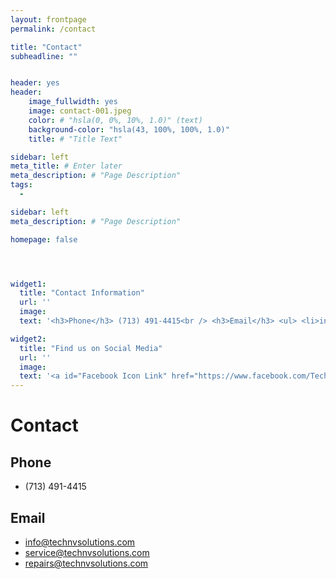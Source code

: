 ```yaml
---
layout: frontpage
permalink: /contact

title: "Contact"
subheadline: ""


header: yes
header:
    image_fullwidth: yes
    image: contact-001.jpeg
    color: # "hsla(0, 0%, 10%, 1.0)" (text)
    background-color: "hsla(43, 100%, 100%, 1.0)"
    title: # "Title Text"

sidebar: left
meta_title: # Enter later
meta_description: # "Page Description"
tags:
  - 

sidebar: left
meta_description: # "Page Description"

homepage: false




widget1:
  title: "Contact Information"
  url: ''
  image: 
  text: '<h3>Phone</h3> (713) 491-4415<br /> <h3>Email</h3> <ul> <li>info@technvsolutions.com</li> <li>service@technvsolutions.com</li> <li>repairs@technvsolutions.com</li> </ul>' # HTML Code

widget2:
  title: "Find us on Social Media"
  url: ''
  image: 
  text: '<a id="Facebook Icon Link" href="https://www.facebook.com/TechnovineSolutions"> <img id="Facebook Icon" src="https://simpleicons.org/icons/facebook.svg" alt="Mouse-Over Text" width="30px" height="auto" /> </a> <a id="Facebook Link" href="https://www.facebook.com/TechnovineSolutions" style="position: relative"> facebook.com/TechnovineSolutions </a> <br /><br /> <a id="Instagram Icon Link" href="https://www.instagram.com/technovinesolutions/"> <img id="Instagram Icon" src="https://simpleicons.org/icons/instagram.svg" alt="Mouse-Over Text" width="30px" height="auto" /> </a> <a id="Instagram Link" href="https://www.instagram.com/technovinesolutions/" style="position: relative"> instagram.com/technovinesolutions </a> <br /><br /> <a id="Twitter Icon Link" href="https://twitter.com/TechnovineSolut"> <img id="Twitter Icon" src="https://simpleicons.org/icons/twitter.svg" alt="Mouse-Over Text" width="30px" height="auto" /> </a> <a id="Twitter Link" href="https://twitter.com/TechnovineSolut" style="position: relative"> twitter.com/TechnovineSolut </a> <br />' # HTML Code
---
```


# Contact

## Phone
- (713) 491-4415

## Email
- info@technvsolutions.com
- service@technvsolutions.com
- repairs@technvsolutions.com

